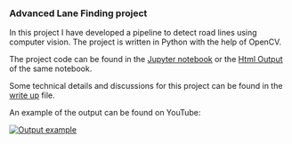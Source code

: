 ### Advanced Lane Finding project

In this project I have developed a pipeline to detect road lines using computer vision. The project is written in Python with the help of OpenCV.

The project code can be found in the [Jupyter notebook](code.ipynb) or the [Html Output](code.html) of the same notebook.

Some technical details and discussions for this project can be found in the [write up](writeup.md) file.

An example of the output can be found on YouTube:

[![Output example](https://img.youtube.com/vi/udPCURqjOdI/0.jpg)](https://www.youtube.com/watch?v=udPCURqjOdI)
